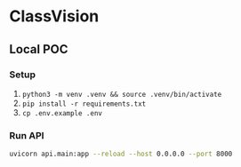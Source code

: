 # ClassVision

## Local POC
### Setup
1. `python3 -m venv .venv && source .venv/bin/activate`
2. `pip install -r requirements.txt`
3. `cp .env.example .env`
### Run API
```bash
uvicorn api.main:app --reload --host 0.0.0.0 --port 8000